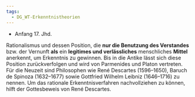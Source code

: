 ```yaml
---
tags:
  - DG_WT-Erkenntnistheorien
---
```


- Anfang 17. Jhd.

Rationalismus und dessen Position, die **nur die Benutzung des Verstandes** bzw. der Vernunft **als** ein **legitimes und verlässliches** menschliches **Mittel** anerkennt, um Erkenntnis zu gewinnen. Bis in die Antike lässt sich diese Position zurückverfolgen und wird von Parmenides und Platon vertreten. Für die Neuzeit sind Philosophen wie René Descartes (1596–1650), Baruch de Spinoza (1632–1677) sowie Gottfried Wilhelm Leibniz (1646–1716) zu nennen. Um das rationale Erkenntnisverfahren nachvollziehen zu können, hilft der Gottesbeweis von René Descartes.